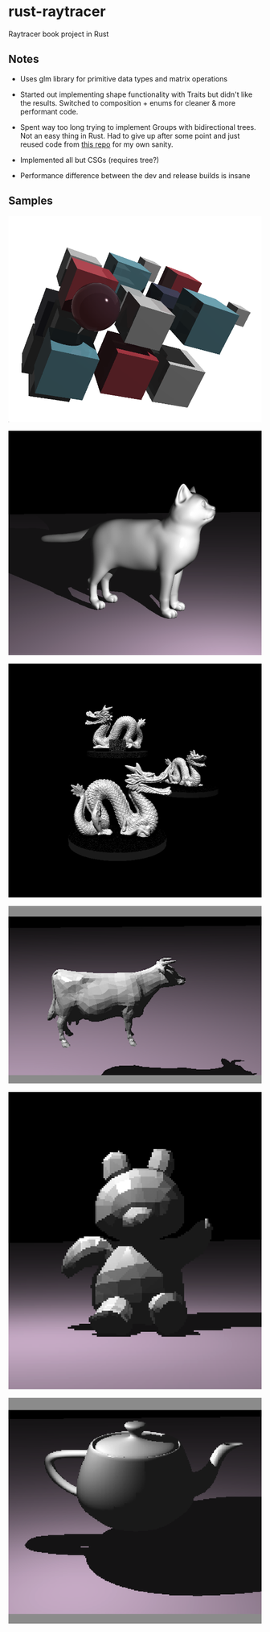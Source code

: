 # rust-raytracer
Raytracer book project in Rust

## Notes

- Uses glm library for primitive data types and matrix operations

- Started out implementing shape functionality with Traits but didn't like the results.  Switched to composition + enums
for cleaner &amp; more performant code.

- Spent way too long trying to implement Groups with bidirectional trees.  Not an easy thing in Rust.
Had to give up after some point and just reused code from [this repo](https://github.com/ahamez/ray-trace) for my own sanity.

- Implemented all but CSGs (requires tree?)

- Performance difference between the dev and release builds is insane

## Samples

![Cover](/demos/cover.png?raw=true "Cover")

![Cat](/demos/cat.png?raw=true "Cat")

![Dragons](/demos/dragons.png "Dragons")

![Cow](/demos/cow.png?raw=true "Cow")

![Teddy Bear](/demos/teddy.png?raw=true "Teddy")

![Teapot](/demos/teapot.png?raw=true "Teapot")

